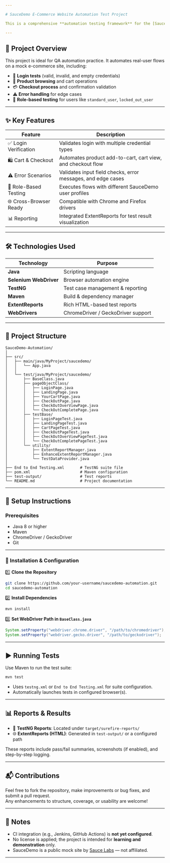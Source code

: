 ```yaml
---

# SauceDemo E-Commerce Website Automation Test Project

This is a comprehensive **automation testing framework** for the [SauceDemo](https://www.saucedemo.com/) e-commerce demo site. Built using **Selenium WebDriver** and **TestNG**, it automates critical workflows such as **login**, **product browsing**, **cart management**, and **checkout** to validate application behavior and error handling.

---
```


## 📌 Project Overview

This project is ideal for QA automation practice. It automates real-user flows on a mock e-commerce site, including:

- 🔐 **Login tests** (valid, invalid, and empty credentials)
- 🛒 **Product browsing** and cart operations
- 💳 **Checkout process** and confirmation validation
- ⚠️ **Error handling** for edge cases
- 👥 **Role-based testing** for users like `standard_user`, `locked_out_user`

---

## ✨ Key Features

| Feature               | Description                                                   |
|-----------------------|---------------------------------------------------------------|
| ✅ Login Verification  | Validates login with multiple credential types                |
| 🛍️ Cart & Checkout     | Automates product add-to-cart, cart view, and checkout flow  |
| ⚠ Error Scenarios     | Validates input field checks, error messages, and edge cases  |
| 👤 Role-Based Testing  | Executes flows with different SauceDemo user profiles         |
| 🌐 Cross-Browser Ready | Compatible with Chrome and Firefox drivers                    |
| 📊 Reporting           | Integrated ExtentReports for test result visualization        |

---

## 🛠️ Technologies Used

| Technology            | Purpose                              |
|------------------------|---------------------------------------|
| **Java**               | Scripting language                    |
| **Selenium WebDriver** | Browser automation engine             |
| **TestNG**             | Test case management & reporting      |
| **Maven**              | Build & dependency manager            |
| **ExtentReports**      | Rich HTML-based test reports          |
| **WebDrivers**         | ChromeDriver / GeckoDriver support    |

---

## 📁 Project Structure

```
SauceDemo-Automation/
│
├── src/
│   ├── main/java/MyProject/saucedemo/
│   │   └── App.java
│   │
│   └── test/java/MyProject/saucedemo/
│       ├── BaseClass.java
│       ├── pageObjectClass/
│       │   ├── LoginPage.java
│       │   ├── LandingPage.java
│       │   ├── YourCartPage.java
│       │   ├── CheckOutPage.java
│       │   ├── CheckOutOverViewPage.java
│       │   └── CheckOutCompletePage.java
│       ├── testBase/
│       │   ├── LoginPageTest.java
│       │   ├── LandingPageTest.java
│       │   ├── CartPageTest.java
│       │   ├── CheckOutPageTest.java
│       │   ├── CheckOutOverViewPageTest.java
│       │   └── CheckOutCompletePageTest.java
│       └── utility/
│           ├── ExtentReportManager.java
│           ├── EnhanceExtentReportManager.java
│           └── TestDataProvider.java
│
├── End to End Testing.xml       # TestNG suite file
├── pom.xml                      # Maven configuration
├── test-output/                 # Test reports
└── README.md                    # Project documentation
```

---

## 🧰 Setup Instructions

### Prerequisites

- Java 8 or higher  
- Maven  
- ChromeDriver / GeckoDriver  
- Git

---

### 🔧 Installation & Configuration

1️⃣ **Clone the Repository**

```bash
git clone https://github.com/your-username/saucedemo-automation.git
cd saucedemo-automation
```

2️⃣ **Install Dependencies**

```bash
mvn install
```

3️⃣ **Set WebDriver Path in `BaseClass.java`**

```java
System.setProperty("webdriver.chrome.driver", "/path/to/chromedriver");
System.setProperty("webdriver.gecko.driver", "/path/to/geckodriver");
```

---

## ▶️ Running Tests

Use Maven to run the test suite:

```bash
mvn test
```

- Uses `testng.xml` or `End to End Testing.xml` for suite configuration.
- Automatically launches tests in configured browser(s).

---

## 📊 Reports & Results

- 🧾 **TestNG Reports**: Located under `target/surefire-reports/`
- 🌐 **ExtentReports (HTML)**: Generated in `test-output/` or a configured path

These reports include pass/fail summaries, screenshots (if enabled), and step-by-step logging.

---

## 📬 Contributions

Feel free to fork the repository, make improvements or bug fixes, and submit a pull request.  
Any enhancements to structure, coverage, or usability are welcome!

---

## 🧠 Notes

- CI integration (e.g., Jenkins, GitHub Actions) is **not yet configured**.
- No license is applied; the project is intended for **learning and demonstration** only.
- SauceDemo is a public mock site by [Sauce Labs](https://saucelabs.com/) — not affiliated.

---
